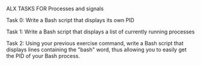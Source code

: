 ALX TASKS FOR Processes and signals

Task 0: Write a Bash script that displays its own PID

Task 1: Write a Bash script that displays a list of currently running processes

Task 2: Using your previous exercise command, write a Bash script that displays lines containing the "bash" word, thus allowing you to easily get the PID of your Bash process.
